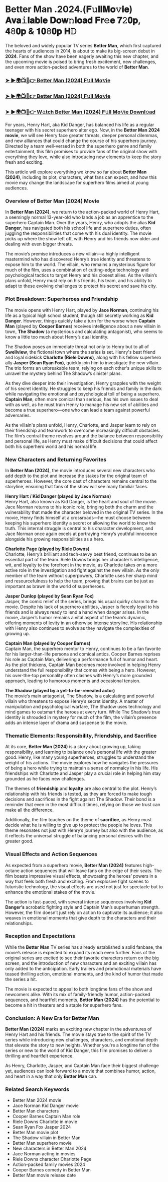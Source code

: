 # Better Man .2024.(𝐅𝚞𝐥𝐥𝐌𝐨𝚟𝐢𝐞) 𝐀𝐯𝐚𝚒𝐥𝐚𝐛𝐥𝐞 𝐃𝐨𝐰𝚗𝐥𝐨𝐚𝐝 𝐅𝐫𝚎𝐞 𝟕𝟸𝟎𝐩, 𝟒𝟾𝟎𝐩 & 𝟏𝟎𝟾𝟎𝐩 𝐇𝙳

The beloved and widely popular TV series **Better Man**, which first captured the hearts of audiences in 2014, is about to make its big-screen debut in **2024**. Fans of the show have been eagerly awaiting this new chapter, and the upcoming movie is poised to bring fresh excitement, new challenges, and even more action-packed adventures to the world of **Better Man**.

<h3><a href="https://bit.ly/4jHzIiX">➤ ►🌍📺📱👉 Better Man (2024) F𝚞ll Mo𝚟ie</a></h3>

<h3><a href="https://bit.ly/4jHzIiX">➤ ►🌍📺📱👉 Better Man (2024) F𝚞ll Mo𝚟ie</a></h3>

<h3><a href="https://bit.ly/4jHzIiX">➤ ►🌍📺📱👉 W𝚊tch Better Man (2024) F𝚞ll Mo𝚟ie Downl𝚘ad</a></h3>

For years, Henry Hart, aka Kid Danger, has balanced his life as a regular teenager with his secret superhero alter ego. Now, in the **Better Man 2024 movie**, we will see Henry face greater threats, deeper personal dilemmas, and new alliances that could change the course of his superhero journey. Directed by a team well-versed in both the superhero genre and family entertainment, this film promises to provide fans of the original show with everything they love, while also introducing new elements to keep the story fresh and exciting.

This article will explore everything we know so far about **Better Man (2024)**, including its plot, characters, what fans can expect, and how this movie may change the landscape for superhero films aimed at young audiences.

### Overview of Better Man (2024) Movie

In **Better Man (2024)**, we return to the action-packed world of Henry Hart, a seemingly normal 13-year-old who lands a job as an apprentice to the superhero Captain Man. Over the years, Henry, who adopts the alias **Kid Danger**, has navigated both his school life and superhero duties, often juggling the responsibilities that come with his dual identity. The movie picks up where the show left off, with Henry and his friends now older and dealing with even bigger threats.

The movie’s premise introduces a new villain—a highly intelligent mastermind who has discovered Henry’s true identity and threatens to expose him to the world. The villain, who remains a mysterious figure for much of the film, uses a combination of cutting-edge technology and psychological tactics to target Henry and his closest allies. As the villain’s plans unfold, Henry must rely on his friends, his team, and his ability to adapt to these evolving challenges to protect his secret and save his city.

### Plot Breakdown: Superheroes and Friendship

The movie opens with Henry Hart, played by **Jace Norman**, continuing his life as a typical high school student, though still secretly working as **Kid Danger**. However, things quickly take a turn for the worse when **Captain Man** (played by **Cooper Barnes**) receives intelligence about a new villain in town, **The Shadow** (a mysterious and calculating antagonist), who seems to know a little too much about Henry’s dual identity.

The Shadow poses an immediate threat not only to Henry but to all of **Swellview**, the fictional town where the series is set. Henry's best friend and loyal sidekick **Charlotte (Riele Downs)**, along with his fellow superhero ally **Jasper (Sean Ryan Fox)**, quickly join him to investigate the new villain. The trio forms an unbreakable team, relying on each other's unique skills to unravel the mystery behind The Shadow’s sinister plans.

As they dive deeper into their investigation, Henry grapples with the weight of his secret identity. He struggles to keep his friends and family in the dark while navigating the emotional and psychological toll of being a superhero. **Captain Man**, often more comical than serious, has his own issues to deal with as well, as he must train Henry to manage his new set of abilities and become a true superhero—one who can lead a team against powerful adversaries.

As the villain's plans unfold, Henry, Charlotte, and Jasper learn to rely on their friendship and teamwork to overcome increasingly difficult obstacles. The film’s central theme revolves around the balance between responsibility and personal life, as Henry must make difficult decisions that could affect both his superhero world and his normal life.

### New Characters and Returning Favorites

In **Better Man (2024)**, the movie introduces several new characters who add depth to the plot and increase the stakes for the original team of superheroes. However, the core cast of characters remains central to the storyline, ensuring that fans of the show will see many familiar faces.

**Henry Hart / Kid Danger (played by Jace Norman)**  
Henry Hart, also known as Kid Danger, is the heart and soul of the movie. Jace Norman returns to his iconic role, bringing both the charm and the vulnerability that made the character beloved in the original TV series. In the movie, Henry finds himself at a crossroads—he must choose between keeping his superhero identity a secret or allowing the world to know the truth. This internal struggle is central to his character development, and Jace Norman once again excels at portraying Henry’s youthful innocence alongside his growing responsibilities as a hero.

**Charlotte Page (played by Riele Downs)**  
Charlotte, Henry’s brilliant and tech-savvy best friend, continues to be an essential part of the team. Riele Downs brings her character’s intelligence, wit, and loyalty to the forefront in the movie, as Charlotte takes on a more active role in the investigation and fight against the new villain. As the only member of the team without superpowers, Charlotte uses her sharp mind and resourcefulness to help the team, proving that brains can be just as important as brawn in the world of superheroes.

**Jasper Dunlop (played by Sean Ryan Fox)**  
Jasper, the comic relief of the series, brings his usual quirky charm to the movie. Despite his lack of superhero abilities, Jasper is fiercely loyal to his friends and is always ready to lend a hand when danger arises. In the movie, Jasper’s humor remains a vital aspect of the team’s dynamic, offering moments of levity in an otherwise intense storyline. His relationship with Henry also continues to evolve as they navigate the complexities of growing up.

**Captain Man (played by Cooper Barnes)**  
Captain Man, the superhero mentor to Henry, continues to be a fan favorite for his larger-than-life persona and comical antics. Cooper Barnes reprises his role as Captain Man, delivering a performance full of humor and heart. As the plot thickens, Captain Man becomes more involved in helping Henry understand the full responsibility that comes with being a hero. However, his over-the-top personality often clashes with Henry’s more grounded approach, leading to humorous moments and occasional tension.

**The Shadow (played by a yet-to-be-revealed actor)**  
The movie’s main antagonist, The Shadow, is a calculating and powerful villain who threatens to expose Henry’s secret identity. A master of manipulation and psychological warfare, The Shadow uses technology and mind games to outsmart the heroes at every turn. While The Shadow’s true identity is shrouded in mystery for much of the film, the villain’s presence adds an intense layer of drama and suspense to the movie.

### Thematic Elements: Responsibility, Friendship, and Sacrifice

At its core, **Better Man (2024)** is a story about growing up, taking responsibility, and learning to balance one’s personal life with the greater good. Henry, like many young superheroes, struggles to understand the weight of his actions. The movie explores how he navigates the pressures of being a hero while trying to maintain a sense of normalcy in his life. His friendships with Charlotte and Jasper play a crucial role in helping him stay grounded as he faces new challenges.

The themes of **friendship** and **loyalty** are also central to the plot. Henry’s relationship with his friends is tested, as they are forced to make tough decisions and sacrifices in the fight against The Shadow. Their bond is a reminder that even in the most difficult times, relying on those we trust can make all the difference.

Additionally, the film touches on the theme of **sacrifice**, as Henry must decide what he is willing to give up to protect the people he loves. This theme resonates not just with Henry’s journey but also with the audience, as it reflects the universal struggle of balancing personal desires with the greater good.

### Visual Effects and Action Sequences

As expected from a superhero movie, **Better Man (2024)** features high-octane action sequences that will leave fans on the edge of their seats. The film boasts impressive visual effects, showcasing the heroes’ powers in a way that feels both fresh and exciting. From explosive fight scenes to futuristic technology, the visual effects are used not just for spectacle but to enhance the emotional stakes of the movie.

The action is fast-paced, with several intense sequences involving **Kid Danger’s** acrobatic fighting style and Captain Man’s superhuman strength. However, the film doesn’t just rely on action to captivate its audience; it also weaves in emotional moments that give depth to the characters and their relationships.

### Reception and Expectations

While the **Better Man** TV series has already established a solid fanbase, the movie’s release is expected to expand its reach even further. Fans of the original series are excited to see their favorite characters return on the big screen, and the introduction of new characters and an exciting villain has only added to the anticipation. Early trailers and promotional materials have teased thrilling action, emotional moments, and the kind of humor that made the series a hit.

The movie is expected to appeal to both longtime fans of the show and newcomers alike. With its mix of family-friendly humor, action-packed sequences, and heartfelt moments, **Better Man (2024)** has the potential to become a hit in theaters and a staple for superhero fans.

### Conclusion: A New Era for Better Man

**Better Man (2024)** marks an exciting new chapter in the adventures of Henry Hart and his friends. The movie stays true to the spirit of the TV series while introducing new challenges, characters, and emotional depth that elevate the story to new heights. Whether you're a longtime fan of the series or new to the world of Kid Danger, this film promises to deliver a thrilling and heartfelt experience.

As Henry, Charlotte, Jasper, and Captain Man face their biggest challenge yet, audiences can look forward to a movie that combines humor, action, and heart in a way that only **Better Man** can.

### Related Search Keywords

- Better Man 2024 movie  
- Jace Norman Kid Danger movie  
- Better Man characters  
- Cooper Barnes Captain Man role  
- Riele Downs Charlotte in movie  
- Sean Ryan Fox Jasper 2024  
- Better Man movie plot  
- The Shadow villain in Better Man  
- Better Man superhero movie  
- New characters in Better Man 2024  
- Jace Norman acting in movies  
- Riele Downs character Charlotte Page  
- Action-packed family movies 2024  
- Cooper Barnes comedy in Better Man  
- Better Man movie release date
